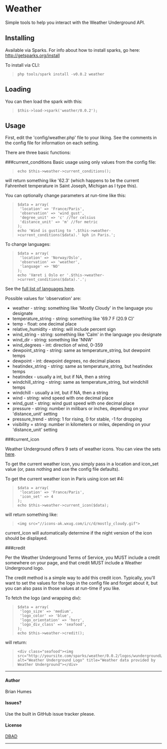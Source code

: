 # Weather

Simple tools to help you interact with the Weather Underground API.

## Installing

Available via Sparks. For info about how to install sparks, go here: http://getsparks.org/install

To install via CLI:

>     php tools/spark install -v0.0.2 weather

## Loading

You can then load the spark with this:

>     $this->load->spark('weather/0.0.2');


## Usage
First, edit the 'config/weather.php' file to your liking. See the comments in the config file for information on each setting.

There are three basic functions:

###current_conditions
Basic usage using only values from the config file:

>     echo $this->weather->current_conditions();

will return something like '62.3' (which happens to be the current Fahrenheit temperature in Saint Joseph, Michigan as I type this).

You can optionally change parameters at run-time like this:

>     $data = array(
>      'location' => 'France/Paris',
>      'observation' => 'wind_gust',
>      'degree_unit' => 'c' //for celsius
>      'distance_unit' => 'm' //for metric
>     );
>     echo 'Wind is gusting to '.$this->weather->current_conditions($data).' kph in Paris.';

To change languages:

>     $data = array(
>      'location' => 'Norway/Oslo',
>      'observation' => 'weather',
>      'language' => 'NO'
>     );
>     echo 'Været i Oslo er '.$this->weather->current_conditions($data).'.';

See the [full list of languages here](http://www.wunderground.com/weather/api/d/documentation.html#lang).

Possible values for 'observation' are:

+ weather - string: something like 'Mostly Cloudy' in the language you designate
+ temperature_string - string: something like '69.7 F (20.9 C)'
+ temp - float: one decimal place
+ relative_humidity - string: will include percent sign
+ wind_string - string: something like 'Calm' in the language you designate
+ wind_dir - string: something like 'NNW'
+ wind_degrees - int: direction of wind, 0-359
+ dewpoint_string - string: same as temperature\_string, but dewpoint temps
+ dewpoint - int: dewpoint degrees, no decimal places
+ heatindex_string - string: same as temperature\_string, but heatindex temps
+ heatindex - usually a int, but if NA, then a string
+ windchill_string - string: same as temperature\_string, but windchill temps
+ windchill - usually a int, but if NA, then a string
+ wind - string: wind speed with one decimal place
+ wind_gust - string: wind gust speed with one decimal place
+ pressure - string: number in milibars or inches, depending on your 'distance_unit' setting
+ pressure_trend - string: 1 for rising, 0 for stable, -1 for dropping
+ visibility = string: number in kilometers or miles, depending on your 'distance_unit' setting

###current_icon

Weather Underground offers 9 sets of weather icons. You can view the sets [here](http://www.wunderground.com/weather/api/d/documentation.html#icons).

To get the current weather icon, you simply pass in a location and icon\_set value (or, pass nothing and use the config file defaults).

To get the current weather icon in Paris using icon set #4:
>     $data = array(
>      'location' => 'France/Paris',
>      'icon_set' => 4
>     );
>     echo $this->weather->current_icon($data);

will return something like:
>     <img src="//icons-ak.wxug.com/i/c/d/mostly_cloudy.gif">

current\_icon will automatically determine if the night version of the icon should be displayed.

###credit

Per the Weather Underground Terms of Service, you MUST include a credit somewhere on your page, and that credit MUST include a Weather Underground logo.

The credit method is a simple way to add this credit icon. Typically, you'll want to set the values for the logo in the config file and forget about it, but you can also pass in those values at run-time if you like.

To fetch the logo (and wrapping div):
>     $data = array(
>      'logo_size' => 'medium',
>      'logo_color' => 'blue',
>      'logo_orientation' => 'horz',
>      'logo_div_class' => 'seafood',
>     );
>     echo $this->weather->credit();

will return:
>     <div class="seafood"><img src="http://yoursite.com/sparks/weather/0.0.2/logos/wundergroundLogo_blue_horz_medium.png" alt="Weather Underground Logo" title="Weather data provided by Weather Underground"></div>

---
#### Author

Brian Humes

#### Issues?

Use the built in GitHub issue tracker please.

#### License

[DBAD](http://philsturgeon.co.uk/code/dbad-license)

---
